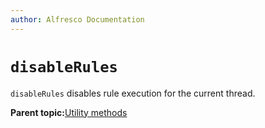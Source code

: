 ```yaml
---
author: Alfresco Documentation
---
```


# `disableRules`

`disableRules` disables rule execution for the current thread.

**Parent topic:**[Utility methods](../references/API-JS-Utility.md)

